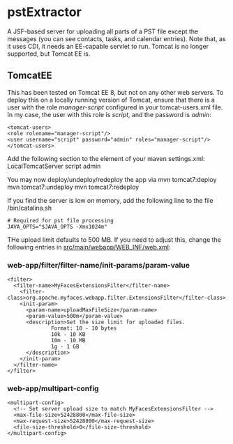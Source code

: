 # pstExtractor

A JSF-based server for uploading all parts of a PST file except the messages (you can see contacts, tasks, and calendar entries). Note that, as it uses CDI, it needs an EE-capable servlet to run. Tomcat is no longer supported, but Tomcat EE is.

## TomcatEE
This has been tested on Tomcat EE 8, but not on any other web servers. To deploy this on a locally running version of Tomcat, ensure that there is a user with the role _manager-script_ configured in your tomcat-users.xml file. In my case, the user with this role is _script_, and the password is _admin_:

    <tomcat-users>
	<role rolename="manager-script"/>
	<user username="script" password="admin" roles="manager-script"/>
    </tomcat-users>

Add the following section to the <servers> element of your maven settings.xml:
    <!-- Local Tomcat server -->
    <server>
      <id>LocalTomcatServer</id>
      <username>script</username>
      <password>admin</password>
    </server>

You may now deploy/undeploy/redeploy the app via
    mvn tomcat7:deploy
    mvn tomcat7:undeploy
    mvn tomcat7:redeploy

If you find the server is low on memory, add the following line to the file <tomcat-home>/bin/catalina.sh

    # Required for pst file processing
    JAVA_OPTS="$JAVA_OPTS -Xmx1024m"

THe upload limit defaults to 500 MB. If you need to adjust this, change the following entries in [src/main/webapp/WEB_INF/web.xml](src/main/webapp/WEB_INF/web.xml):

### web-app/filter/filter-name/init-params/param-value
    <filter>
      <filter-name>MyFacesExtensionsFilter</filter-name>
        <filter-class>org.apache.myfaces.webapp.filter.ExtensionsFilter</filter-class>
        <init-param>
          <param-name>uploadMaxFileSize</param-name>
          <param-value>500m</param-value>
          <description>Set the size limit for uploaded files.
                  Format: 10 - 10 bytes
                  10k - 10 KB
                  10m - 10 MB
                  1g - 1 GB
          </description>
        </init-param>
      </filter-name>
    </filter>

### web-app/multipart-config
    <multipart-config>
      <!-- Set server upload size to match MyFacesExtensionsFilter -->
      <max-file-size>52428800</max-file-size>
      <max-request-size>52428800</max-request-size>
      <file-size-threshold>0</file-size-threshold>
    </multipart-config>
